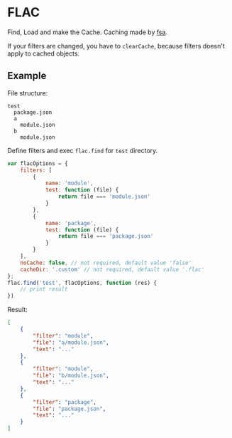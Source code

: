 # FLAC
Find, Load and make the Cache.
Caching made by [fsa](https://github.com/gregof/fsa).

If your filters are changed, you have to `clearCache`, because filters doesn't apply to cached objects.

## Example
File structure:
```
test
  package.json
  a
    module.json
  b
    module.json
```
Define filters and exec `flac.find` for `test` directory.
```javascript
var flacOptions = {
    filters: [
        {
            name: 'module',
            test: function (file) {
                return file === 'module.json'
            }
        },
        {
            name: 'package', 
            test: function (file) {
                return file === 'package.json'
            }
        }
    ],
    noCache: false, // not required, default value 'false'
    cacheDir: '.custom' // not required, default value '.flac'
};
flac.find('test', flacOptions, function (res) {
    // print result
})
```
Result:
```json
[
    {
        "filter": "module",
        "file": "a/module.json",
        "text": "..."
    },
    {
        "filter": "module",
        "file": "b/module.json",
        "text": "..."
    },
    {
        "filter": "package",
        "file": "package.json",
        "text": "..."
    }
]
```
